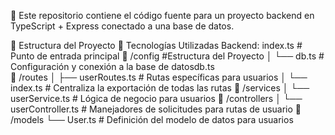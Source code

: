 🚀 Este repositorio contiene el código fuente para un proyecto backend en TypeScript + Express conectado a una base de datos.

📁 Estructura del Proyecto
🧰 Tecnologías Utilizadas
Backend:
index.ts              # Punto de entrada principal
📁 /config 
#Estructura del Proyecto
│   └── db.ts             # Configuración y conexión a la base de datosdb.ts               
📁 /routes 
│   ├── userRoutes.ts     # Rutas específicas para usuarios
│   └── index.ts          # Centraliza la exportación de todas las rutas
📁 /services
│   └── userService.ts    # Lógica de negocio para usuarios
📁 /controllers
│   └── userController.ts # Manejadores de solicitudes para rutas de usuario
📁 /models
└── User.ts           # Definición del modelo de datos para usuarios
